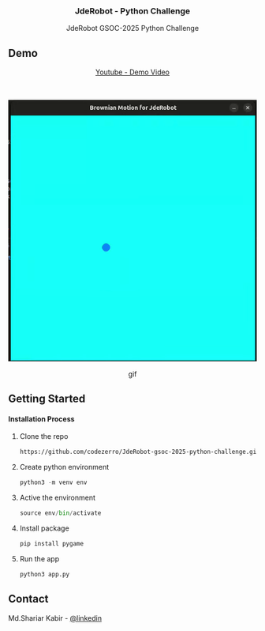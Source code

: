 <div align="center">

  <h3 align="center">JdeRobot - Python Challenge</h3>

  <p align="center">
  JdeRobot GSOC-2025 Python Challenge
  </br>

  </p>
</div>

<!-- ABOUT THE PROJECT -->

## Demo

<div align="center">
<a href="" target="_blank">Youtube - Demo Video</a>
</div>
</br>
</br>

![main pic](./video/brownian-motion.gif)

<div align="center">gif</div>

<!-- GETTING STARTED -->

## Getting Started

#### Installation Process

1. Clone the repo
    ```sh
    https://github.com/codezerro/JdeRobot-gsoc-2025-python-challenge.git
    ```
2. Create python environment
    ```python
    python3 -m venv env
    ```
3. Active the environment
    ```python
    source env/bin/activate
    ```
4. Install package
    ```python
    pip install pygame
    ```
5. Run the app
    ```python
    python3 app.py
    ```

<!-- CONTACT -->

## Contact

Md.Shariar Kabir - [@linkedin](https://www.linkedin.com/in/md-shariar-kabir-238171160/)
